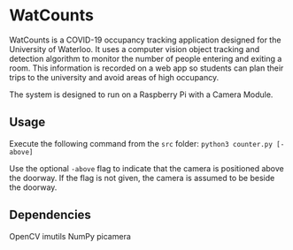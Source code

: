 # WatCounts
WatCounts is a COVID-19 occupancy tracking application designed for the University of Waterloo. It uses a computer vision object tracking and detection algorithm to monitor the number of people entering and exiting a room. This information is recorded on a web app so students can plan their trips to the university and avoid areas of high occupancy.

The system is designed to run on a Raspberry Pi with a Camera Module.

## Usage
Execute the following command from the `src` folder: `python3 counter.py [-above]`

Use the optional `-above` flag to indicate that the camera is positioned above the doorway. If the flag is not given, the camera is assumed to be beside the doorway.

## Dependencies
OpenCV
imutils
NumPy
picamera